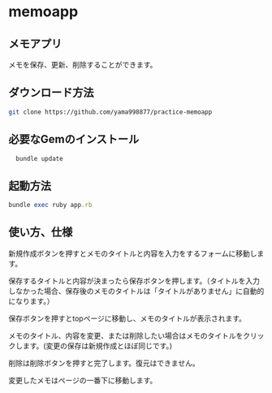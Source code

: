 # memoapp

## メモアプリ

メモを保存、更新、削除することができます。

## ダウンロード方法

```zsh
git clone https://github.com/yama998877/practice-memoapp
```

## 必要なGemのインストール

```ruby
  bundle update
```

## 起動方法

```ruby
bundle exec ruby app.rb
```

## 使い方、仕様

新規作成ボタンを押すとメモのタイトルと内容を入力をするフォームに移動します。

保存するタイトルと内容が決まったら保存ボタンを押します。（タイトルを入力しなかった場合、保存後のメモのタイトルは「タイトルがありません」に自動的になります。）

保存ボタンを押すとtopページに移動し、メモのタイトルが表示されます。

メモのタイトル、内容を変更、または削除したい場合はメモのタイトルをクリックします。(変更の保存は新規作成とほぼ同じです。)

削除は削除ボタンを押すと完了します。復元はできません。

変更したメモはページの一番下に移動します。
